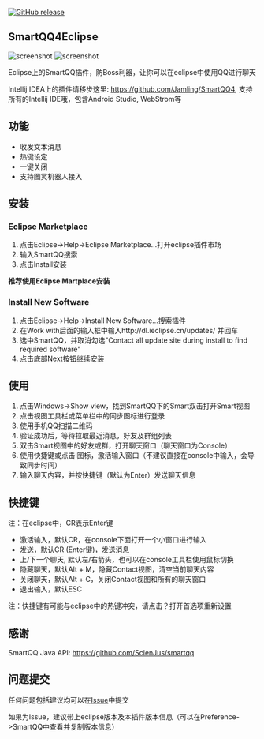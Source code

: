 [![GitHub release](https://img.shields.io/github/release/jamling/SmartQQ4Eclipse.svg?maxAge=3600)](https://github.com/Jamling/SmartQQ4Eclipse)

## SmartQQ4Eclipse

![screenshot](https://raw.githubusercontent.com/Jamling/SmartQQ4Eclipse/master/main.png)
![screenshot](https://raw.githubusercontent.com/Jamling/SmartQQ4Eclipse/master/chat.png)

Eclipse上的SmartQQ插件，防Boss利器，让你可以在eclipse中使用QQ进行聊天

Intellij IDEA上的插件请移步这里: https://github.com/Jamling/SmartQQ4, 支持所有的Intellij IDE哦，包含Android Studio, WebStrom等

## 功能
- 收发文本消息
- 热键设定
- 一键关闭
- 支持图灵机器人接入

## 安装

### Eclipse Marketplace

1. 点击Eclipse->Help->Eclipse Marketplace...打开eclipse插件市场
2. 输入SmartQQ搜索
3. 点击Install安装

**推荐使用Eclipse Martplace安装**

### Install New Software

1. 点击Eclipse->Help->Install New Software...搜索插件
2. 在Work with后面的输入框中输入http://dl.ieclipse.cn/updates/ 并回车
3. 选中SmartQQ，并取消勾选"Contact all update site during install to find required software"
4. 点击底部Next按钮继续安装

## 使用

1. 点击Windows->Show view，找到SmartQQ下的Smart双击打开Smart视图
2. 点击视图工具栏或菜单栏中的同步图标进行登录
3. 使用手机QQ扫描二维码
4. 验证成功后，等待拉取最近消息，好友及群组列表
5. 双击Smart视图中的好友或群，打开聊天窗口（聊天窗口为Console）
6. 使用快捷键或点击I图标，激活输入窗口（不建议直接在console中输入，会导致同步时间）
7. 输入聊天内容，并按快捷键（默认为Enter）发送聊天信息

## 快捷键

注：在eclipse中，CR表示Enter键

- 激活输入，默认CR，在console下面打开一个小窗口进行输入
- 发送，默认CR (Enter键)，发送消息
- 上/下一个聊天, 默认左/右箭头，也可以在console工具栏使用鼠标切换
- 隐藏聊天，默认Alt + M，隐藏Contact视图，清空当前聊天内容
- 关闭聊天，默认Alt + C，关闭Contact视图和所有的聊天窗口
- 退出输入，默认ESC

注：快捷键有可能与eclipse中的热键冲突，请点击？打开首选项重新设置

## 感谢

SmartQQ Java API: https://github.com/ScienJus/smartqq


## 问题提交

任何问题包括建议均可以在[Issue](https://github.com/Jamling/SmartQQ4Eclipse/issues)中提交

如果为Issue，建议带上eclipse版本及本插件版本信息（可以在Preference->SmartQQ中查看并复制版本信息）
